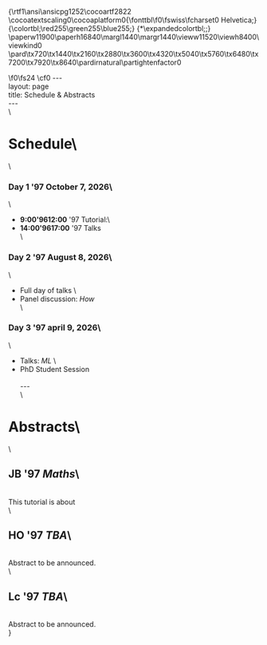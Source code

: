 {\rtf1\ansi\ansicpg1252\cocoartf2822
\cocoatextscaling0\cocoaplatform0{\fonttbl\f0\fswiss\fcharset0 Helvetica;}
{\colortbl;\red255\green255\blue255;}
{\*\expandedcolortbl;;}
\paperw11900\paperh16840\margl1440\margr1440\vieww11520\viewh8400\viewkind0
\pard\tx720\tx1440\tx2160\tx2880\tx3600\tx4320\tx5040\tx5760\tx6480\tx7200\tx7920\tx8640\pardirnatural\partightenfactor0

\f0\fs24 \cf0 ---\
layout: page\
title: Schedule & Abstracts\
---\
\
# Schedule\
\
### Day 1 \'97 October 7, 2026\
\
- **9:00\'9612:00** \'97 Tutorial:\
- **14:00\'9617:00** \'97 Talks\
\
### Day 2 \'97 August 8, 2026\
\
- Full day of talks  \
- Panel discussion: *How*\
\
### Day 3 \'97 april 9, 2026\
\
- Talks: *ML*  \
- PhD Student Session\
\
---\
\
# Abstracts\
\
## JB \'97 *Maths*\
\
This tutorial is about\
\
## HO \'97 *TBA*\
\
Abstract to be announced.\
\
## Lc \'97 *TBA*\
\
Abstract to be announced.\
}